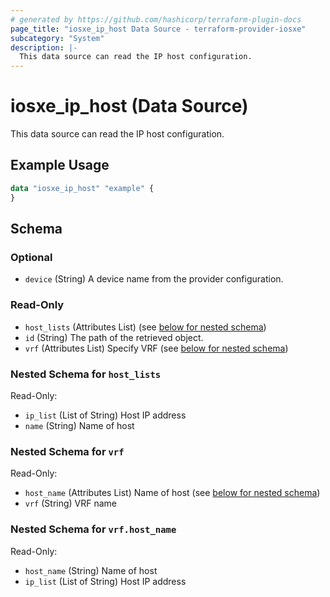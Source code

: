```yaml
---
# generated by https://github.com/hashicorp/terraform-plugin-docs
page_title: "iosxe_ip_host Data Source - terraform-provider-iosxe"
subcategory: "System"
description: |-
  This data source can read the IP host configuration.
---
```


# iosxe_ip_host (Data Source)

This data source can read the IP host configuration.

## Example Usage

```terraform
data "iosxe_ip_host" "example" {
}
```

<!-- schema generated by tfplugindocs -->
## Schema

### Optional

- `device` (String) A device name from the provider configuration.

### Read-Only

- `host_lists` (Attributes List) (see [below for nested schema](#nestedatt--host_lists))
- `id` (String) The path of the retrieved object.
- `vrf` (Attributes List) Specify VRF (see [below for nested schema](#nestedatt--vrf))

<a id="nestedatt--host_lists"></a>
### Nested Schema for `host_lists`

Read-Only:

- `ip_list` (List of String) Host IP address
- `name` (String) Name of host


<a id="nestedatt--vrf"></a>
### Nested Schema for `vrf`

Read-Only:

- `host_name` (Attributes List) Name of host (see [below for nested schema](#nestedatt--vrf--host_name))
- `vrf` (String) VRF name

<a id="nestedatt--vrf--host_name"></a>
### Nested Schema for `vrf.host_name`

Read-Only:

- `host_name` (String) Name of host
- `ip_list` (List of String) Host IP address

